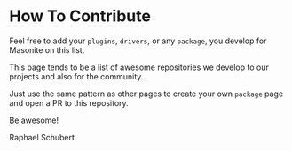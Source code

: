 # How To Contribute

Feel free to add your `plugins`, `drivers`, or any `package`, you develop for Masonite on this list.

This page tends to be a list of awesome repositories we develop to our projects and also for the community.

Just use the same pattern as other pages to create your own `package` page and open a PR to this repository.

Be awesome!

Raphael Schubert

